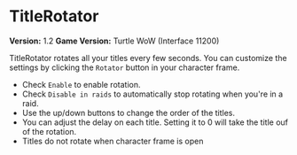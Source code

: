 # TitleRotator
**Version:** 1.2
**Game Version:** Turtle WoW (Interface 11200)

TitleRotator rotates all your titles every few seconds. You can customize the settings by clicking the `Rotator` button in your character frame.
* Check `Enable` to enable rotation.
* Check `Disable in raids` to automatically stop rotating when you're in a raid.
* Use the up/down buttons to change the order of the titles.
* You can adjust the delay on each title. Setting it to 0 will take the title ouf of the rotation.
* Titles do not rotate when character frame is open
